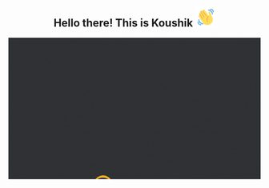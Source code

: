  <link
      rel="stylesheet"
      href="https://cdnjs.cloudflare.com/ajax/libs/font-awesome/4.7.0/css/font-awesome.min.css"
    />
    

   

<div align="center">
    <h2>Hello there! This is Koushik <img src="https://github.com/koushikcodes2021/koushikcodes2021/blob/3e9f98c146a754c8446f02f901f2fe92382df30a/wave-hello.gif" width="40px"></h2> 
  <img src="https://github.com/koushikcodes2021/koushikcodes2021/blob/5ccaa86576d8894459b4fb807cbf96b03c24fe52/Copy%20of%20Skills.gif"/>
  
  
   
    
  
  
 </div>
